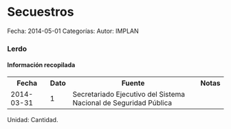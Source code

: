 Secuestros
=====

Fecha: 2014-05-01
Categorías: 
Autor: IMPLAN

### Lerdo

#### Información recopilada

<table class="table table-hover table-bordered">
  <tr><th>Fecha</th><th>Dato</th><th>Fuente</th><th>Notas</th></tr>
  <tr><td>2014-03-31</td><td>1</td><td>Secretariado Ejecutivo del Sistema Nacional de Seguridad Pública</td><td></td></tr>
</table>

Unidad: Cantidad.
